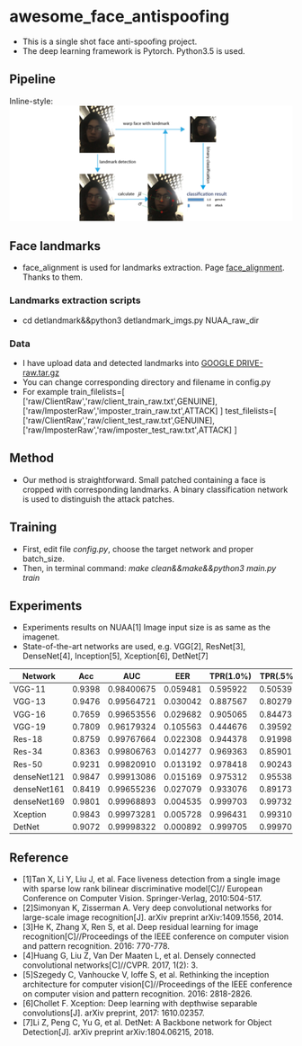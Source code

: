 # awesome_face_antispoofing
- This is a single shot face anti-spoofing project.
- The deep learning framework is Pytorch. Python3.5 is used.
## Pipeline
Inline-style: 
![alt text](https://github.com/JinghuiZhou/awesome_face_antispoofing/blob/master/pipeline.png "Our Pipeline")
## Face landmarks
- face_alignment is used for landmarks extraction. Page [face_alignment](https://github.com/1adrianb/face-alignment). Thanks to them.
### Landmarks extraction scripts
- cd detlandmark&&python3 detlandmark_imgs.py NUAA_raw_dir
### Data
- I have upload data and detected landmarks into [GOOGLE DRIVE-raw.tar.gz](https://drive.google.com/file/d/1fe80Vo366h4uKylFwsSN3apvLXZZm02L/view?usp=sharing)
- You can change corresponding directory and filename in config.py
- For example train_filelists=[
    ['raw/ClientRaw','raw/client_train_raw.txt',GENUINE],
    ['raw/ImposterRaw','imposter_train_raw.txt',ATTACK]
    ]
   test_filelists=[
    ['raw/ClientRaw','raw/client_test_raw.txt',GENUINE],
    ['raw/ImposterRaw','raw/imposter_test_raw.txt',ATTACK]
    ]
## Method
- Our method is straightforward. Small patched containing a face is cropped with corresponding landmarks. A binary classification network is used to distinguish the attack patches.  
## Training
- First, edit file *config.py*, choose the target network and proper batch_size.
- Then, in terminal command: *make clean&&make&&python3 main.py train*
## Experiments
-  Experiments results on NUAA[1] Image input size is as same as the imagenet.
-  State-of-the-art networks are used, e.g. VGG[2], ResNet[3], DenseNet[4], Inception[5], Xception[6], DetNet[7]

|    Network    | Acc  | AUC  | EER  | TPR(1.0%) | TPR(.5%)| 
|---------------|---|---|---|---|---|
| VGG-11        |  0.9398 | 0.98400675  | 0.059481  | 0.595922  | 0.505393  |
| VGG-13        |  0.9476 | 0.99564721  | 0.030042  | 0.887567  | 0.802796  |
| VGG-16        |  0.7659 | 0.99653556  | 0.029682  | 0.905065  | 0.844735  |
| VGG-19        |  0.7809 | 0.96179324  | 0.105563  | 0.444676  | 0.395925  |
| Res-18        |  0.8759 | 0.99767664  | 0.022308  | 0.944378  | 0.919988  |
| Res-34        |  0.8363 | 0.99806763  | 0.014277  | 0.969363  | 0.859012  |
| Res-50        |  0.9231 | 0.99820910  | 0.013192  | 0.978418  | 0.902439  |
| denseNet121   |  0.9847 | 0.99913086  | 0.015169  | 0.975312  | 0.955384  |
| denseNet161   |  0.8419 | 0.99655236  | 0.027079  | 0.933076  | 0.891731  |
| denseNet169   |  0.9801 | 0.99968893  | 0.004535  | 0.999703  | 0.997323  |
| Xception      |  0.9843 | 0.99973281  | 0.005728  | 0.996431  | 0.993101  |
| DetNet        |  0.9072 | 0.99998322  | 0.000892  | 0.999705  | 0.999703  |

## Reference
- [1]Tan X, Li Y, Liu J, et al. Face liveness detection from a single image with sparse low rank bilinear discriminative model[C]// European Conference on Computer Vision. Springer-Verlag, 2010:504-517.
- [2]Simonyan K, Zisserman A. Very deep convolutional networks for large-scale image recognition[J]. arXiv preprint arXiv:1409.1556, 2014.
- [3]He K, Zhang X, Ren S, et al. Deep residual learning for image recognition[C]//Proceedings of the IEEE conference on computer vision and pattern recognition. 2016: 770-778.
- [4]Huang G, Liu Z, Van Der Maaten L, et al. Densely connected convolutional networks[C]//CVPR. 2017, 1(2): 3.
- [5]Szegedy C, Vanhoucke V, Ioffe S, et al. Rethinking the inception architecture for computer vision[C]//Proceedings of the IEEE conference on computer vision and pattern recognition. 2016: 2818-2826.
- [6]Chollet F. Xception: Deep learning with depthwise separable convolutions[J]. arXiv preprint, 2017: 1610.02357.
- [7]Li Z, Peng C, Yu G, et al. DetNet: A Backbone network for Object Detection[J]. arXiv preprint arXiv:1804.06215, 2018.
